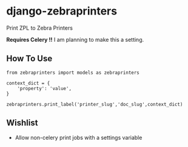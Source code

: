 # django-zebraprinters
Print ZPL to Zebra Printers

**Requires Celery !!**
I am planning to make this a setting.

## How To Use
```
from zebraprinters import models as zebraprinters

context_dict = {
	'property': 'value',
}

zebraprinters.print_label('printer_slug','doc_slug',context_dict)
```

## Wishlist
- Allow non-celery print jobs with a settings variable